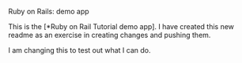 Ruby on Rails: demo app

This is the [*Ruby on Rail Tutorial demo app].  I have created this new readme as an exercise in creating changes and pushing them.

I am changing this to test out what I can do.